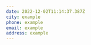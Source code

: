 ```yaml
---
date: 2022-12-02T11:14:37.387Z
city: example
phone: example
email: example
address: example
---
```

